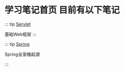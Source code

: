 # 学习笔记首页 目前有以下笔记

::: tip [Servlet](Servlet/Servlet快速入门)

基础Web框架
:::

::: tip  [Spring](Spring/Spring简介)

Spring全家桶起源

:::
